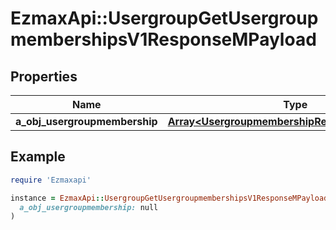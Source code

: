 # EzmaxApi::UsergroupGetUsergroupmembershipsV1ResponseMPayload

## Properties

| Name | Type | Description | Notes |
| ---- | ---- | ----------- | ----- |
| **a_obj_usergroupmembership** | [**Array&lt;UsergroupmembershipResponseCompound&gt;**](UsergroupmembershipResponseCompound.md) |  |  |

## Example

```ruby
require 'Ezmaxapi'

instance = EzmaxApi::UsergroupGetUsergroupmembershipsV1ResponseMPayload.new(
  a_obj_usergroupmembership: null
)
```

